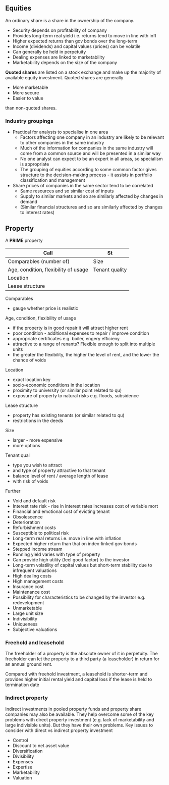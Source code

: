 
## Equities

An ordinary share is a share in the ownership of the company.

- Security depends on profitability of company
- Provides long-term real yield i.e. returns tend to move in line with infl
- Higher expected returns than gov bonds over the long-term
- Income (dividends) and capital values (prices) can be volatile
- Can generally be held in perpetuity
- Dealing expenses are linked to marketability
- Marketability depends on the size of the company

**Quoted shares** are listed on a stock exchange and make up the majority of
available equity investment.
Quoted shares are generally

- More marketable
- More secure
- Easier to value

than non-quoted shares.

### Industry groupings

- Practical for analysts to specialise in one area
    - Factors affecting one company in an industry are likely to be relevant
    to other companies in the same industry
    - Much of the information for companies in the same industry will come from
    a common source and will be presented in a similar way
    - No one analyst can expect to be an expert in all areas, so specialism is
    appropriate
    - The grouping of equities according to some common factor gives structure
    to the decision-making process - it assists in portfolio classification and
    management
- Share prices of companies in the same sector tend to be correlated
    - Same resources and so similar cost of inputs
    - Supply to similar markets and so are similarly affected by changes in
    demand
    - (Similar financial structures and so are similarly affected by changes to
    interest rates)

## Property

A **PRIME** property

| Call | St |
|---|---|
| Comparables (number of) | Size |
| Age, condition, flexibility of usage | Tenant quality |
| Location | |
| Lease structure | |

Comparables

- gauge whether price is realistic

Age, condition, flexibility of usage

- if the property is in good repair it will attract higher rent
- poor condition - additional expenses to repair / improve condition
- appropriate certificates e.g. boiler, engery efficieny
- attractive to a range of renants? Flexible enough to split into multiple units
- the greater the flexibility, the higher the level of rent,
and the lower the chance of voids

Location

- exact location key
- socio-economic conditions in the location
- proximity to university (or similar point related to qu)
- exposure of property to natural risks e.g. floods, subsidence

Lease structure

- property has existing tenants (or similar related to qu)
- restrictions in the deeds

Size

- larger - more expensive
- more options

Tenant qual

- type you wish to attract
- and type of property attractive to that tenant
- balance level of rent / average length of lease
- with risk of voids

Further

- Void and default risk
- Interest rate risk - rise in interest rates increases cost of variable mort
- Financial and emotional cost of evicting tenant
- Obsolescence
- Deterioration
- Refurbishment costs
- Susceptible to political risk
- Long-term real returns i.e. move in line with inflation
- Expected higher return than that on index-linked gov bonds
- Stepped income stream
- Running yield varies with type of property
- Can provide high utility (feel good factor) to the investor
- Long-term volatility of capital values but short-term stability due to
infrequent valuations
- High dealing costs
- High management costs
- Insurance cost
- Maintenance cost
- Possibility for characteristics to be changed by the investor e.g.
redevelopment
- Unmarketable
- Large unit size
- Indivisibility
- Uniqueness
- Subjective valuations

### Freehold and leasehold

The freeholder of a property is the absolute owner of it in perpetuity.
The freeholder can let the property to a third party (a leaseholder) in return
for an annual ground rent.

Compared with freehold investment, a leasehold is shorter-term and provides
higher initial rental yield and capital loss if the lease is held to
termination date

### Indirect property

Indirect investments in pooled property funds and property share companies
may also be available.
They help overcome some of the key problems with direct property investment
(e.g. lack of marketability and large indivisible units).
But they have their own problems.
Key issues to consider with direct vs indirect property investment

- Control
- Discount to net asset value
- Diversification
- Divisibility
- Expenses
- Expertise
- Marketability
- Valuation
